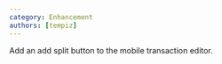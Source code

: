 ```yaml
---
category: Enhancement
authors: [tempiz]
---
```


Add an add split button to the mobile transaction editor.

